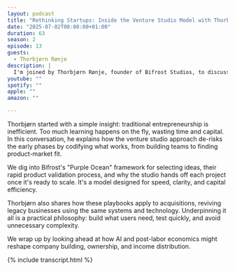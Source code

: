 ```yaml
---
layout: podcast
title: "Rethinking Startups: Inside the Venture Studio Model with Thorbjørn Rønje"
date: "2025-07-02T00:00:00+01:00"
duration: 63
season: 2
episode: 13
guests:
  - Thorbjørn Rønje
description: |
  I'm joined by Thorbjørn Rønje, founder of Bifrost Studios, to discuss why venture studios are the most effective path to building companies. Drawing from nearly 50 startups, he shows how repeatable systems beat lone heroics when launching new products.
youtube: ""
spotify: ""
apple: ""
amazon: ""

---
```


Thorbjørn started with a simple insight: traditional entrepreneurship is inefficient. Too much learning happens on the fly, wasting time and capital. In this conversation, he explains how the venture studio approach de-risks the early phases by codifying what works, from building teams to finding product-market fit.

We dig into Bifrost's "Purple Ocean" framework for selecting ideas, their rapid product validation process, and why the studio hands off each project once it's ready to scale. It's a model designed for speed, clarity, and capital efficiency.

Thorbjørn also shares how these playbooks apply to acquisitions, reviving legacy businesses using the same systems and technology. Underpinning it all is a practical philosophy: build what users need, test quickly, and avoid unnecessary complexity.

We wrap up by looking ahead at how AI and post-labor economics might reshape company building, ownership, and income distribution.

{% include transcript.html %}
